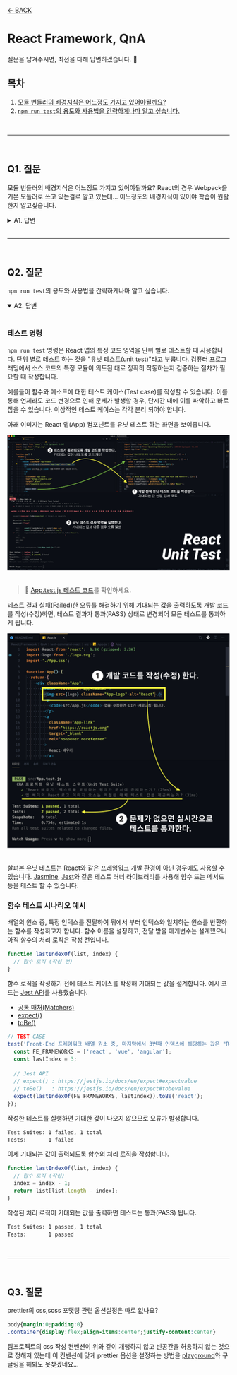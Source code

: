 [← BACK](../README.md)

# React Framework, QnA

질문을 남겨주시면, 최선을 다해 답변하겠습니다. 🐧

## 목차

1. [모듈 번들러의 배경지식은 어느정도 가지고 있어야될까요?](#q1-질문)
1. [`npm run test`의 용도와 사용법을 간략하게나마 알고 싶습니다.](#q2-질문)

<br />

---

<br />

## Q1. 질문

모듈 번들러의 배경지식은 어느정도 가지고 있어야될까요?
React의 경우 Webpack을 기본 모듈러로 쓰고 있는걸로 알고 있는데... 어느정도의 배경지식이 있어야 학습이 원활한지 알고싶습니다.

<details>
  <summary>A1. 답변</summary>
  <br/>

  React 앱을 시작하는 방법에 따라 모듈 번들러에 대한 사전 지식 수준이 다릅니다. 

  ### 매뉴얼 구성

  매뉴얼 방식으로 [Webpack](https://webpack.js.org/), [Babel](https://babeljs.io/), [Babel Plugins](https://babeljs.io/docs/en/plugins), [React](https://www.npmjs.com/package/react), [ReactDOM](https://www.npmjs.com/package/react-dom)을 구성하고 나아가 [Sass](https://www.npmjs.com/package/sass), [PostCSS](https://postcss.org/) [Autoprefixer](https://www.npmjs.com/package/autoprefixer), [이미지(JPG, PNG, SVG 등) 최적화](https://www.npmjs.com/package/imagemin-webpack-plugin) 등 다양한 기능을 직접 추가하고자 할 경우 Webpack 모듈 번들러 사용 방법에 능숙해야 합니다. 다른 모듈 번들러([Parcel](https://v2.parceljs.org/), [Rollup](https://rollupjs.org/guide/en/), [Snowpack](https://www.snowpack.dev/) 등)를 사용해도 마찬가지입니다. 매뉴얼 방식으로 구성할 경우 각 모듈 번들러 사용법에 능숙해야 합니다.

  ### 바로 시작하기

  반면 직접 구성하는 방법을 몰라도 바로 개발을 시작할 수 있도록 고안된 [CRA(Create React App)](https://create-react-app.dev/)과 같은 도구를 사용한다면 모듈 번들러 사용 능력이 부족해도 React를 학습하는데 큰 무리가 없습니다. 말 그대로 바로 시작할 수 있기 때문에 매뉴얼 방식에 비해 간편합니다. 아래 명령어 한 줄이면 설치 후 바로 시작할 수 있죠. 우리 수업에서는 CRA 도구를 사용하니 모듈 번들러에 대한 깊은 이해를 요구하지는 않습니다. :-)

  ```sh
  $ npx create-react-app <프로젝트_이름>
  ```

  물론 기본 설정된 Settings 외에 원하는 개발 모듈을 추가하고 확장하려면 모듈 번들러를 능숙하게 사용할 수 있어야 합니다. 각 모듈 번들러는 사용 방법이 다르기 때문에
  사용할 모듈 번들러 공식 문서를 참고해 구성해야 합니다.

  ### 매뉴얼 방식으로 React 시작하기

  - [Webpack 모듈 번들러 튜토리얼](./manual-webpack-react/README.md)
  - [Parcel 모듈 번들러 튜토리얼](./manual-parcel-react/README.md)

</details>

<br />

---

<br />

## Q2. 질문

<code>npm run test</code>의 용도와 사용법을 간략하게나마 알고 싶습니다.


<details open>
  <summary>A2. 답변</summary>
  <br/>

  ### 테스트 명령

  `npm run test` 명령은 React 앱의 특정 코드 영역을 단위 별로 테스트할 때 사용합니다.
  단위 별로 테스트 하는 것을 "유닛 테스트(unit test)"라고 부릅니다. 컴퓨터 프로그래밍에서 소스 코드의 특정 모듈이 
  의도된 대로 정확히 작동하는지 검증하는 절차가 필요할 때 작성합니다. 
  
  예를들어 함수와 메소드에 대한 테스트 케이스(Test case)를 작성할 수 있습니다. 이를 통해 언제라도 코드 변경으로 인해 문제가 발생할 경우, 
  단시간 내에 이를 파악하고 바로 잡을 수 있습니다. 이상적인 테스트 케이스는 각각 분리 되어야 합니다.

  아래 이미지는 React 앱(App) 컴포넌트를 유닛 테스트 하는 화면을 보여줍니다.

  <img src="./test-command-react/public/react-unit-test-1.jpg" alt />
  <br />
  <br />

  > 🎯 [App.test.js 테스트 코드](./test-command-react/src/App.test.js)를 확인하세요.

  테스트 결과 실패(Failed)한 오류를 해결하기 위해 기대되는 값을 출력하도록 개발 코드를 작성(수정)하면,
  테스트 결과가 통과(PASS) 상태로 변경되어 모든 테스트를 통과하게 됩니다.

  <img src="./test-command-react/public/react-unit-test-2.jpg" alt />
  <br />
  <br />

  살펴본 유닛 테스트는 React와 같은 프레임워크 개발 환경이 아닌 경우에도 사용할 수 있습니다.
  [Jasmine](https://jasmine.github.io/), [Jest](https://jestjs.io/)와 같은 
  테스트 러너 라이브러리를 사용해 함수 또는 메서드 등을 테스트 할 수 있습니다.

  ### 함수 테스트 시나리오 예시

  배열의 원소 중, 특정 인덱스를 전달하여 뒤에서 부터 인덱스와 일치하는 원소를 반환하는 함수를 작성하고자 합니다.
  함수 이름을 설정하고, 전달 받을 매개변수는 설계했으나 아직 함수의 처리 로직은 작성 전입니다.

  ```js
  function lastIndexOf(list, index) {
    // 함수 로직 (작성 전)
  }
  ```

  함수 로직을 작성하기 전에 테스트 케이스를 작성해 기대되는 값을 설계합니다.
  예시 코드는 [Jest API](https://jestjs.io/docs/en/getting-started)를 사용했습니다.

  - [공통 매처(Matchers)](https://jestjs.io/docs/en/using-matchers#common-matchers)
  - [expect()](https://jestjs.io/docs/en/expect#expectvalue)
  - [toBe()](https://jestjs.io/docs/en/expect#tobevalue)

  ```js
  // TEST CASE
  test('Front-End 프레임워크 배열 원소 중, 마지막에서 3번째 인덱스에 해당하는 값은 "React"이다.', () => {
    const FE_FRAMEWORKS = ['react', 'vue', 'angular'];
    const lastIndex = 3;

    // Jest API
    // expect() : https://jestjs.io/docs/en/expect#expectvalue
    // toBe()   : https://jestjs.io/docs/en/expect#tobevalue
    expect(lastIndexOf(FE_FRAMEWORKS, lastIndex)).toBe('react');
  });
  ```

  작성한 테스트를 실행하면 기대한 값이 나오지 않으므로 오류가 발생합니다.

  ```sh
  Test Suites: 1 failed, 1 total
  Tests:       1 failed
  ```

  이제 기대되는 값이 출력되도록 함수의 처리 로직을 작성합니다.

  ```js
  function lastIndexOf(list, index) {
    // 함수 로직 (작성)
    index = index - 1;
    return list[list.length - index];
  }
  ```

  작성된 처리 로직이 기대되는 값을 출력하면 테스트는 통과(PASS) 됩니다.

  ```sh
  Test Suites: 1 passed, 1 total
  Tests:       1 passed
  ```
</details>

<br/>

---

<br />

## Q3. 질문

prettier의 css,scss 포맷팅 관련 옵션설정은 따로 없나요?
```css
body{margin:0;padding:0}
.container{display:flex;align-items:center;justify-content:center}
```
팀프로젝트의 css 작성 컨벤션이 위와 같이 개행하지 않고 빈공간을 허용하지 않는 것으로 정해져 있는데 
이 컨벤션에 맞게 prettier 옵션을 설정하는 방법을 [playground](https://prettier.io/playground/)와 구글링을 해봐도 못찾겠네요...
